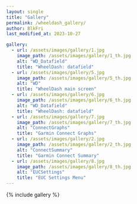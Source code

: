 ```yaml
---
layout: single
title: "Gallery"
permalink: /wheeldash_gallery/
author: BlkFri
last_modified_at: 2023-10-27

gallery:
  - url: /assets/images/gallery/1.jpg
    image_path: /assets/images/gallery/1_th.jpg
    alt: "WD_Datafield"
    title: "WheelDash: datafield"
  - url: /assets/images/gallery/5.jpg
    image_path: /assets/images/gallery/5_th.jpg
    alt: "WD"
    title: "WheelDash main screen"
  - url: /assets/images/gallery/6.jpg
    image_path: /assets/images/gallery/6_th.jpg
    alt: "WD_Datafield"
    title: "WheelDash: datafield"
  - url: /assets/images/gallery/7.jpg
    image_path: /assets/images/gallery/7_th.jpg
    alt: "ConnectGraphs"
    title: "Garmin Connect Graphs"
  - url: /assets/images/gallery/2.jpg
    image_path: /assets/images/gallery/2_th.jpg
    alt: "ConnectSummary"
    title: "Garmin Connect Summary"
  - url: /assets/images/gallery/8.jpg
    image_path: /assets/images/gallery/8_th.jpg
    alt: "EUCSettings"
    title: "EUC Settings Menu"
---
```


{% include gallery %}

